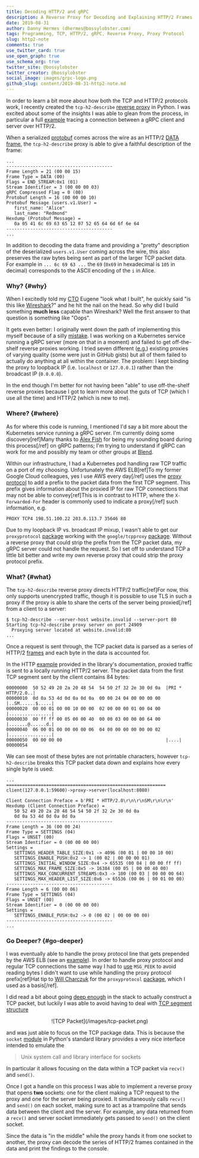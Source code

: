 ```yaml
---
title: Decoding HTTP/2 and gRPC
description: A Reverse Proxy for Decoding and Explaining HTTP/2 Frames
date: 2019-08-31
author: Danny Hermes (dhermes@bossylobster.com)
tags: Programming, TCP, HTTP/2, gRPC, Reverse Proxy, Proxy Protocol
slug: http2-note
comments: true
use_twitter_card: true
use_open_graph: true
use_schema_org: true
twitter_site: @bossylobster
twitter_creator: @bossylobster
social_image: images/grpc-logo.png
github_slug: content/2019-08-31-http2-note.md
---
```


In order to learn a bit more about how both the TCP and HTTP/2 protocols work,
I recently created the `tcp-h2-describe` [reverse proxy][1] in Python. I was
excited about some of the insights I was able to glean from the process, in
particular a full [example][2] tracing a connection between a gRPC client and
server over HTTP/2.

When a serialized [protobuf][6] comes across the wire as an HTTP/2
[DATA frame][5], the `tcp-h2-describe` proxy is able to give a faithful
description of the frame:

```
...
----------------------------------------
Frame Length = 21 (00 00 15)
Frame Type = DATA (00)
Flags = END_STREAM:0x1 (01)
Stream Identifier = 3 (00 00 00 03)
gRPC Compressed Flag = 0 (00)
Protobuf Length = 16 (00 00 00 10)
Protobuf Message (users.v1.User) =
   first_name: "Alice"
   last_name: "Redmond"
Hexdump (Protobuf Message) =
   0a 05 41 6c 69 63 65 12 07 52 65 64 6d 6f 6e 64
----------------------------------------
...
```

In addition to decoding the data frame and providing a "pretty" description of
the deserialized `users.v1.User` coming across the wire, this also preserves
the raw bytes being sent as part of the larger TCP packet data. For example
in `... 6c 69 63 ...` the `69` (`0x69` in hexadecimal is `105` in decimal)
corresponds to the ASCII encoding of the `i` in Alice.

### Why? {#why}

When I excitedly told my [CTO][3] Eugene "look what I built", he quickly said
"is this like [Wireshark][4]?" and he hit the nail on the head. So why did I
build something **much less** capable than Wireshark? Well the first answer to
that question is something like "Oops".

It gets even better: I originally went down the path of implementing this
myself because of a silly [mistake][7]. I was working on a Kubernetes service
running a gRPC server (more on that in a moment) and failed to get
off-the-shelf reverse proxies working. I tried seven different ([e.g.][8])
existing proxies of varying quality (some were just in GitHub gists) but
all of them failed to actually do anything at all within the container. The
problem: I kept binding the proxy to loopback IP (i.e. `localhost` or
`127.0.0.1`) rather than the broadcast IP (`0.0.0.0`).

In the end though I'm better for not having been "able" to use off-the-shelf
reverse proxies because I got to learn more about the guts of TCP (which I
use all the time) and HTTP/2 (which is new to me).

### Where? {#where}

As for where this code is running, I mentioned I'd say a bit more about the
Kubernetes service running a gRPC server. I'm currently doing some
discovery[ref]Many thanks to [Alex Fish][21] for being my sounding board during
this process[/ref] on gRPC patterns; I'm trying to understand if gRPC can work
for me and possibly my team or other groups at [Blend][9].

Within our infrastructure, I had a Kubernetes pod handling raw TCP traffic on
a port of my choosing. Unfortunately the AWS ELB[ref]To my
former Google Cloud colleagues, yes I use AWS every day[/ref] uses the
[proxy protocol][11] to add a prefix to the packet data from the first TCP
segment. This prefix gives information about the proxied IP for raw TCP
connections that may not be able to convey[ref]This is in contrast to HTTP,
where the `X-Forwarded-For` header is commonly used to indicate a proxy[/ref]
such information, e.g.

```
PROXY TCP4 198.51.100.22 203.0.113.7 35646 80
```

Due to my loopback IP vs. broadcast IP mixup, I wasn't able to get our
`proxyprotocol` [package][10] working with the `google/tcpproxy` [package][8].
Without a reverse proxy that could strip the prefix from the TCP packet
data, my gRPC server could not handle the request. So I set off to understand
TCP a little bit better and write my own reverse proxy that could strip the
proxy protocol prefix.

### What? {#what}

The `tcp-h2-describe` reverse proxy directs HTTP/2 traffic[ref]For now, this
only supports unencrypted traffic, though it is possible to use TLS in such a
proxy if the proxy is able to share the certs of the server being proxied[/ref]
from a client to a server:

```
$ tcp-h2-describe --server-host website.invalid --server-port 80
Starting tcp-h2-describe proxy server on port 24909
  Proxying server located at website.invalid:80
...
```

Once a request is sent through, the TCP packet data is parsed as a series of
HTTP/2 [frames][15] and each byte in the data is accounted for.

In the HTTP [example][16] provided in the library's documentation, proxied
traffic is sent to a locally running HTTP/2 server. The packet data from the
first TCP segment sent by the client contains 84 bytes:

```
00000000  50 52 49 20 2a 20 48 54  54 50 2f 32 2e 30 0d 0a  |PRI * HTTP/2.0..|
00000010  0d 0a 53 4d 0d 0a 0d 0a  00 00 24 04 00 00 00 00  |..SM......$.....|
00000020  00 00 01 00 00 10 00 00  02 00 00 00 01 00 04 00  |................|
00000030  00 ff ff 00 05 00 00 40  00 00 03 00 00 00 64 00  |.......@......d.|
00000040  06 00 01 00 00 00 00 06  04 00 00 00 00 00 00 02  |................|
00000050  00 00 00 00                                       |....|
00000054
```

We can see most of these bytes are not printable characters, however
`tcp-h2-describe` breaks this TCP packet data down and explains how every
single byte is used:

```
...
============================================================
client(127.0.0.1:59600)->proxy->server(localhost:8080)

Client Connection Preface = b'PRI * HTTP/2.0\r\n\r\nSM\r\n\r\n'
Hexdump (Client Connection Preface) =
   50 52 49 20 2a 20 48 54 54 50 2f 32 2e 30 0d 0a
   0d 0a 53 4d 0d 0a 0d 0a
----------------------------------------
Frame Length = 36 (00 00 24)
Frame Type = SETTINGS (04)
Flags = UNSET (00)
Stream Identifier = 0 (00 00 00 00)
Settings =
   SETTINGS_HEADER_TABLE_SIZE:0x1 -> 4096 (00 01 | 00 00 10 00)
   SETTINGS_ENABLE_PUSH:0x2 -> 1 (00 02 | 00 00 00 01)
   SETTINGS_INITIAL_WINDOW_SIZE:0x4 -> 65535 (00 04 | 00 00 ff ff)
   SETTINGS_MAX_FRAME_SIZE:0x5 -> 16384 (00 05 | 00 00 40 00)
   SETTINGS_MAX_CONCURRENT_STREAMS:0x3 -> 100 (00 03 | 00 00 00 64)
   SETTINGS_MAX_HEADER_LIST_SIZE:0x6 -> 65536 (00 06 | 00 01 00 00)
----------------------------------------
Frame Length = 6 (00 00 06)
Frame Type = SETTINGS (04)
Flags = UNSET (00)
Stream Identifier = 0 (00 00 00 00)
Settings =
   SETTINGS_ENABLE_PUSH:0x2 -> 0 (00 02 | 00 00 00 00)
----------------------------------------
...
```

### Go Deeper? {#go-deeper}

I was eventually able to handle the proxy protocol line that gets prepended by
the AWS ELB (see an [example][19]). In order to handle proxy protocol and
regular TCP connections the same way I had to [use][20] `MSG_PEEK` to avoid
reading bytes I didn't want to use while handling the proxy protocol
prefix[ref]Hat tip to [Will Charczuk][18] for the `proxyprotocol`
[package][10], which I used as a basis[/ref].

I did read a bit about going [deep enough][12] in the stack to actually
construct a TCP packet, but luckily I was able to avoid having to deal with
[TCP segment structure][13]

<div markdown="1" style="text-align: center;">
  ![TCP Packet](/images/tcp-packet.png)
</div>

and was just able to focus on the TCP package data. This is because the
`socket` [module][14] in Python's standard library provides a very nice
interface intended to emulate the

> Unix system call and library interface for sockets

In particular it allows focusing on the data within a TCP packet via
`recv()` and `send()`.

Once I got a handle on this process I was able to implement a reverse proxy
that opens **two** sockets: one for the client making a TCP request to the
proxy and one for the server being proxied. It simultaneously calls `recv()`
and `send()` on each socket, making sure to act as a trampoline that sends data
between the client and the server. For example, any data returned from a
`recv()` and server socket immediately gets passed to `send()` on the client
socket.

Since the data is "in the middle" while the proxy hands it from one socket
to another, the proxy can decode the series of HTTP/2 frames contained in
the data and print the findings to the console.

[1]: https://pypi.org/project/tcp-h2-describe/0.1.0/
[2]: https://github.com/dhermes/tcp-h2-describe/blob/0.1.0/EXAMPLE-gRPC.md
[3]: https://twitter.com/eugenemarinelli
[4]: https://www.wireshark.org/
[5]: https://http2.github.io/http2-spec/#DATA
[6]: https://developers.google.com/protocol-buffers/docs/proto3
[7]: https://twitter.com/bossylobster/status/1165164209346207745
[8]: https://github.com/google/tcpproxy
[9]: https://blend.com/careers/
[10]: https://godoc.org/github.com/blend/go-sdk/proxyprotocol
[11]: https://docs.aws.amazon.com/elasticloadbalancing/latest/classic/enable-proxy-protocol.html
[12]: https://jvns.ca/blog/2014/08/12/what-happens-if-you-write-a-tcp-stack-in-python/
[13]: https://en.wikipedia.org/wiki/Transmission_Control_Protocol#TCP_segment_structure
[14]: https://docs.python.org/3/library/socket.html
[15]: https://http2.github.io/http2-spec/#FramingLayer
[16]: https://github.com/dhermes/tcp-h2-describe/blob/0.1.0/EXAMPLE-HTTP.md
[18]: https://github.com/wcharczuk
[19]: https://github.com/dhermes/tcp-h2-describe/blob/0.1.0/EXAMPLE-PROXY-PROTOCOL.md
[20]: https://github.com/dhermes/tcp-h2-describe/blob/0.1.0/src/tcp_h2_describe/_proxy_protocol.py#L166
[21]: https://github.com/alexfish8
